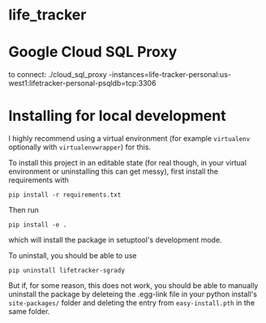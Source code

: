 # life_tracker

# Google Cloud SQL Proxy
to connect:
./cloud_sql_proxy -instances=life-tracker-personal:us-west1:lifetracker-personal-psqldb=tcp:3306

# Installing for local development

I highly recommend using a virtual environment (for example `virtualenv` optionally with `virtualenvwrapper`) for this.

To install this project in an editable state (for real though, in your virtual environment or uninstalling this can get messy), first install the requirements with

```
pip install -r requirements.txt
```

Then run

```
pip install -e .
```

which will install the package in setuptool's development mode.

To uninstall, you should be able to use

```
pip uninstall lifetracker-sgrady
```

But if, for some reason, this does not work, you should be able to manually uninstall the package by deleteing the .egg-link file in your python install's `site-packages/` folder and deleting the entry from `easy-install.pth` in the same folder.
